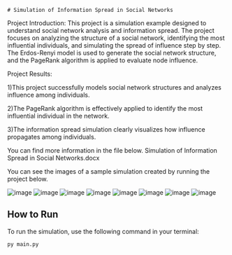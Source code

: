     # Simulation of Information Spread in Social Networks
Project Introduction: This project is a simulation example designed to understand social network analysis and information spread. The project focuses on analyzing the structure of a social network, identifying the most influential individuals, and simulating the spread of influence step by step. The Erdos-Renyi model is used to generate the social network structure, and the PageRank algorithm is applied to evaluate node influence.


Project Results:

1)This project successfully models social network structures and analyzes influence among individuals. 

2)The PageRank algorithm is effectively applied to identify the most influential individual in the network. 

3)The information spread simulation clearly visualizes how influence propagates among individuals.

You can find more information in the file below. Simulation of Information Spread in Social Networks.docx

You can see the images of a sample simulation created by running the project below.



![image](https://github.com/user-attachments/assets/f8f2a141-5228-481a-af03-1297b32864b0)
![image](https://github.com/user-attachments/assets/515ee6a5-2359-450d-878e-ceb7bed2fc06)
![image](https://github.com/user-attachments/assets/42486cb9-f05d-4a36-ad5c-b2498506b1f7)
![image](https://github.com/user-attachments/assets/15397e3a-dd64-414a-9335-8a6ec5b0cb8a)
![image](https://github.com/user-attachments/assets/f79e0b6e-06aa-4014-8336-ee944f0df3cc)
![image](https://github.com/user-attachments/assets/f5482507-a527-4ca7-a6ce-c3398a1d73e8)
![image](https://github.com/user-attachments/assets/c7c90546-907f-4a78-947a-b9c241cabb68)
![image](https://github.com/user-attachments/assets/1a925f09-5dc8-4061-bb87-b3e723b604a1)



## How to Run
To run the simulation, use the following command in your terminal:

```bash
py main.py






